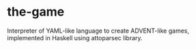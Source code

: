 # the-game

Interpreter of YAML-like language to create ADVENT-like games, implemented in Haskell using attoparsec library.
